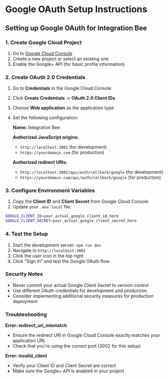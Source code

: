 # Google OAuth Setup Instructions

## Setting up Google OAuth for Integration Bee

### 1. Create Google Cloud Project

1. Go to [Google Cloud Console](https://console.cloud.google.com/)
2. Create a new project or select an existing one
3. Enable the Google+ API (for basic profile information)

### 2. Create OAuth 2.0 Credentials

1. Go to **Credentials** in the Google Cloud Console
2. Click **Create Credentials** → **OAuth 2.0 Client IDs**
3. Choose **Web application** as the application type
4. Set the following configuration:

   **Name:** Integration Bee
   
   **Authorized JavaScript origins:**
   - `http://localhost:3002` (for development)
   - `https://yourdomain.com` (for production)
   
   **Authorized redirect URIs:**
   - `http://localhost:3002/api/auth/callback/google` (for development)
   - `https://yourdomain.com/api/auth/callback/google` (for production)

### 3. Configure Environment Variables

1. Copy the **Client ID** and **Client Secret** from Google Cloud Console
2. Update your `.env.local` file:

```bash
GOOGLE_CLIENT_ID=your_actual_google_client_id_here
GOOGLE_CLIENT_SECRET=your_actual_google_client_secret_here
```

### 4. Test the Setup

1. Start the development server: `npm run dev`
2. Navigate to `http://localhost:3002`
3. Click the user icon in the top right
4. Click "Sign In" and test the Google OAuth flow

### Security Notes

- Never commit your actual Google Client Secret to version control
- Use different OAuth credentials for development and production
- Consider implementing additional security measures for production deployment

### Troubleshooting

**Error: redirect_uri_mismatch**
- Ensure the redirect URI in Google Cloud Console exactly matches your application URL
- Check that you're using the correct port (3002 for this setup)

**Error: invalid_client**
- Verify your Client ID and Client Secret are correct
- Make sure the Google+ API is enabled in your project
